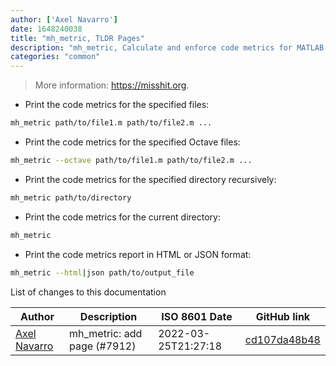 ```yaml
---
author: ['Axel Navarro']
date: 1648240038
title: "mh_metric, TLDR Pages"
description: "mh_metric, Calculate and enforce code metrics for MATLAB or Octave code."
categories: "common"
---
```

> More information: <https://misshit.org>.

- Print the code metrics for the specified files:

```bash
mh_metric path/to/file1.m path/to/file2.m ...
```

- Print the code metrics for the specified Octave files:

```bash
mh_metric --octave path/to/file1.m path/to/file2.m ...
```

- Print the code metrics for the specified directory recursively:

```bash
mh_metric path/to/directory
```

- Print the code metrics for the current directory:

```bash
mh_metric
```

- Print the code metrics report in HTML or JSON format:

```bash
mh_metric --html|json path/to/output_file
```
List of changes to this documentation


Author | Description | ISO 8601 Date | GitHub link
------|-----|-----|-----
[Axel Navarro](mailto:navarroaxel@gmail.com) | mh_metric: add page (#7912) | 2022-03-25T21:27:18 | [cd107da48b48](https://github.com/tldr-pages/tldr/commit/cd107da48b486527454e8ce8a9e6d31dc9b44c6a)

